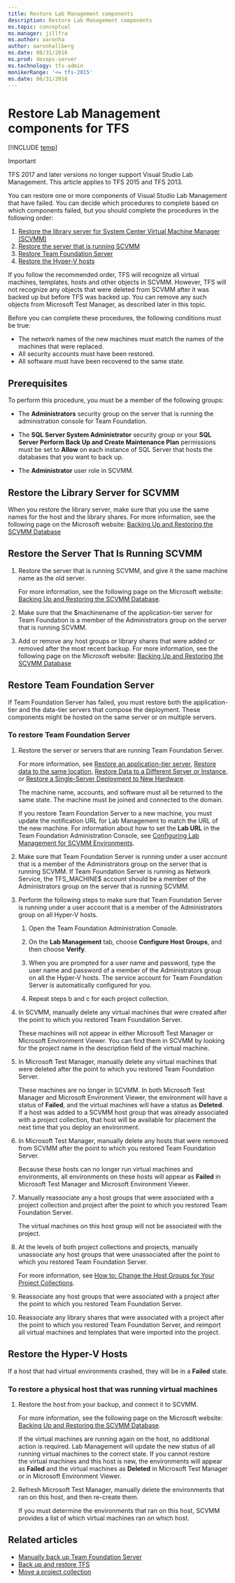 ```yaml
---
title: Restore Lab Management components
description: Restore Lab Management components
ms.topic: conceptual
ms.manager: jillfra
ms.author: aaronha
author: aaronhallberg
ms.date: 08/31/2016
ms.prod: devops-server
ms.technology: tfs-admin
monikerRange: '<= tfs-2015'
ms.date: 08/31/2016
---
```


# Restore Lab Management components for TFS

[!INCLUDE [temp](../../_shared/version-tfs-2013-2015.md)]

> [!IMPORTANT]  
> TFS 2017 and later versions no longer support Visual Studio Lab Management. This article applies to TFS 2015 and TFS 2013. 

You can restore one or more components of Visual Studio Lab Management that have failed. You can decide which procedures to complete based on which components failed, but you should complete the procedures in the following order:

1.  [Restore the library server for System Center Virtual Machine Manager (SCVMM)](#restore-lib-svr-scvmm)
2.  [Restore the server that is running SCVMM](#restore-svr-running-scvmm)
3.  [Restore Team Foundation Server](#restore-tfs)
4.  [Restore the Hyper-V hosts](#restore-hyper-v-hosts)

If you follow the recommended order, TFS will recognize all virtual machines, templates, hosts and other objects in SCVMM. However, TFS will not recognize any objects that were deleted from SCVMM after it was backed up but before TFS was backed up. You can remove any such objects from Microsoft Test Manager, as described later in this topic.

Before you can complete these procedures, the following conditions must be true:

-   The network names of the new machines must match the names of the machines that were replaced.
-   All security accounts must have been restored.
-   All software must have been recovered to the same state.

## Prerequisites

To perform this procedure, you must be a member of the following groups:

-   The **Administrators** security group on the server that is running the administration console for Team Foundation.

-   The **SQL Server System Administrator** security group or your **SQL Server Perform Back Up and Create Maintenance Plan** permissions must be set to **Allow** on each instance of SQL Server that hosts the databases that you want to back up.

-   The **Administrator** user role in SCVMM.

<a name="restore-lib-svr-scvmm"></a>
## Restore the Library Server for SCVMM

When you restore the library server, make sure that you use the same names for the host and the library shares. For more information, see the following page on the Microsoft website: [Backing Up and Restoring the SCVMM Database](http://go.microsoft.com/fwlink/?linkid=150302)

<a name="restore-svr-running-scvmm"></a>
## Restore the Server That Is Running SCVMM

1.  Restore the server that is running SCVMM, and give it the same machine name as the old server.

    For more information, see the following page on the Microsoft website: [Backing Up and Restoring the SCVMM Database](http://go.microsoft.com/fwlink/?linkid=150302).

2.  Make sure that the $machinename of the application-tier server for Team Foundation is a member of the Administrators group on the server that is running SCVMM.

3.  Add or remove any host groups or library shares that were added or removed after the most recent backup. For more information, see the following page on the Microsoft website: [Backing Up and Restoring the SCVMM Database](http://go.microsoft.com/fwlink/?linkid=150302)

<a name="restore-tfs"></a>
## Restore Team Foundation Server

If Team Foundation Server has failed, you must restore both the application-tier and the data-tier servers that compose the deployment. These components might be hosted on the same server or on multiple servers.

### To restore Team Foundation Server

1.  Restore the server or servers that are running Team Foundation Server.

    For more information, see [Restore an application-tier server](restore-application-tier-server.md), [Restore data to the same location](restore-data-same-location.md), [Restore Data to a Different Server or Instance](restore-data-different-instance.md), or [Restore a Single-Server Deployment to New Hardware](tut-single-svr-home.md).

    The machine name, accounts, and software must all be returned to the same state. The machine must be joined and connected to the domain.

    If you restore Team Foundation Server to a new machine, you must update the notification URL for Lab Management to match the URL of the new machine. For information about how to set the **Lab URL** in the Team Foundation Administration Console, see [Configuring Lab Management for SCVMM Environments](../config-lab-scvmm-envs.md).

2.  Make sure that Team Foundation Server is running under a user account that is a member of the Administrators group on the server that is running SCVMM. If Team Foundation Server is running as Network Service, the TFS\_MACHINE$ account should be a member of the Administrators group on the server that is running SCVMM.

3.  Perform the following steps to make sure that Team Foundation Server is running under a user account that is a member of the Administrators group on all Hyper-V hosts.

    1.  Open the Team Foundation Administration Console. 

    2.  On the **Lab Management** tab, choose **Configure Host Groups**, and then choose **Verify**.

    3.  When you are prompted for a user name and password, type the user name and password of a member of the Administrators group on all the Hyper-V hosts. The service account for Team Foundation Server is automatically configured for you.

    4.  Repeat steps b and c for each project collection.

4.  In SCVMM, manually delete any virtual machines that were created after the point to which you restored Team Foundation Server.

    These machines will not appear in either Microsoft Test Manager or Microsoft Environment Viewer. You can find them in SCVMM by looking for the project name in the description field of the virtual machine.

5.  In Microsoft Test Manager, manually delete any virtual machines that were deleted after the point to which you restored Team Foundation Server.

    These machines are no longer in SCVMM. In both Microsoft Test Manager and Microsoft Environment Viewer, the environment will have a status of **Failed**, and the virtual machines will have a status as **Deleted**. If a host was added to a SCVMM host group that was already associated with a project collection, that host will be available for placement the next time that you deploy an environment.

6.  In Microsoft Test Manager, manually delete any hosts that were removed from SCVMM after the point to which you restored Team Foundation Server.

    Because these hosts can no longer run virtual machines and environments, all environments on these hosts will appear as **Failed** in Microsoft Test Manager and Microsoft Environment Viewer.

7.  Manually reassociate any a host groups that were associated with a project collection and project after the point to which you restored Team Foundation Server.

    The virtual machines on this host group will not be associated with the project.

8.  At the levels of both project collections and projects, manually unassociate any host groups that were unassociated after the point to which you restored Team Foundation Server.

    For more information, see [How to: Change the Host Groups for Your Project Collections](https://msdn.microsoft.com/library/dd386364(v=vs.120).aspx).

9.  Reassociate any host groups that were associated with a project after the point to which you restored Team Foundation Server.

10. Reassociate any library shares that were associated with a project after the point to which you restored Team Foundation Server, and reimport all virtual machines and templates that were imported into the project.

<a name="restore-hyper-v-hosts"></a>
## Restore the Hyper-V Hosts

If a host that had virtual environments crashed, they will be in a **Failed** state.

### To restore a physical host that was running virtual machines

1.  Restore the host from your backup, and connect it to SCVMM.

    For more information, see the following page on the Microsoft website: [Backing Up and Restoring the SCVMM Database](http://go.microsoft.com/fwlink/?linkid=150302).

    If the virtual machines are running again on the host, no additional action is required. Lab Management will update the new status of all running virtual machines to the correct state. If you cannot restore the virtual machines and this host is new, the environments will appear as **Failed** and the virtual machines as **Deleted** in Microsoft Test Manager or in Microsoft Environment Viewer.

2.  Refresh Microsoft Test Manager, manually delete the environments that ran on this host, and then re-create them.

    If you must determine the environments that ran on this host, SCVMM provides a list of which virtual machines ran on which host.

## Related articles

-  [Manually back up Team Foundation Server](manually-backup-tfs.md)  
- [Back up and restore TFS](back-up-restore.md)  
- [Move a project collection](../move-project-collection.md)  
